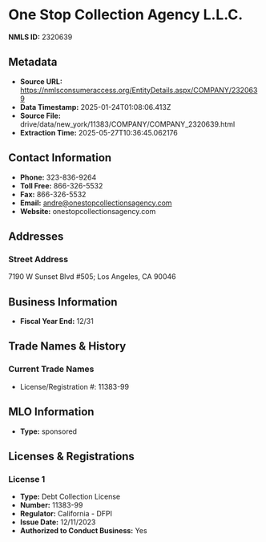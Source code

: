 # One Stop Collection Agency L.L.C.

**NMLS ID:** 2320639

## Metadata
- **Source URL:** https://nmlsconsumeraccess.org/EntityDetails.aspx/COMPANY/2320639
- **Data Timestamp:** 2025-01-24T01:08:06.413Z
- **Source File:** drive/data/new_york/11383/COMPANY/COMPANY_2320639.html
- **Extraction Time:** 2025-05-27T10:36:45.062176

## Contact Information
- **Phone:** 323-836-9264
- **Toll Free:** 866-326-5532
- **Fax:** 866-326-5532
- **Email:** andre@onestopcollectionsagency.com
- **Website:** onestopcollectionsagency.com

## Addresses
### Street Address
7190 W Sunset Blvd #505; Los Angeles, CA 90046

## Business Information
- **Fiscal Year End:** 12/31

## Trade Names & History
### Current Trade Names
- License/Registration #: 11383-99

## MLO Information
- **Type:** sponsored

## Licenses & Registrations

### License 1
- **Type:** Debt Collection License
- **Number:** 11383-99
- **Regulator:** California - DFPI
- **Issue Date:** 12/11/2023
- **Authorized to Conduct Business:** Yes

